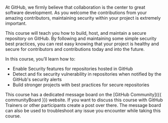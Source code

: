 At GitHub, we firmly believe that collaboration is the center to great software development. As you welcome the contributions from your amazing contributors, maintaining security within your project is extremely important. 

This course will teach you how to build, host, and maintain a secure repository on GitHub. By following and maintaining some simple security best practices, you can rest easy knowing that your project is healthy and secure for contributors and contributions today and into the future. 

In this course, you’ll learn how to:

- Enable Security features for repositories hosted in GitHub
- Detect and fix security vulnerability in repositories when notified by the GitHub's security alerts
- Build stronger projects with best practices for secure repositories

This course has a dedicated message board on the [GitHub Community]({{ communityBoard }}) website. If you want to discuss this course with GitHub Trainers or other participants create a post over there. The message board can also be used to troubleshoot any issue you encounter while taking this course.

